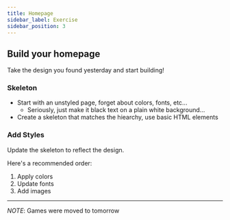 ```yaml
---
title: Homepage
sidebar_label: Exercise
sidebar_position: 3
---
```


## Build your homepage

Take the design you found yesterday and start building!

### Skeleton

* Start with an unstyled page, forget about colors, fonts, etc...
  * Seriously, just make it black text on a plain white background...
* Create a skeleton that matches the hiearchy, use basic HTML elements

### Add Styles

Update the skeleton to reflect the design.

Here's a recommended order:

1. Apply colors
2. Update fonts
3. Add images

---

_NOTE_: Games were moved to tomorrow
